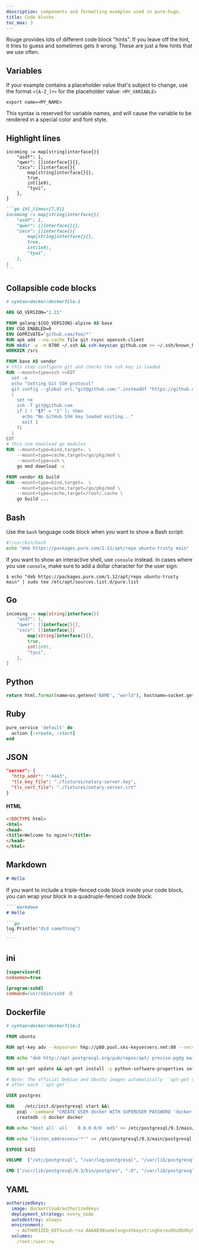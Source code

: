 ```yaml
---
description: components and formatting examples used in pure-hugo.
title: Code blocks
toc_max: 3
---
```


Rouge provides lots of different code block "hints". If you leave off the hint,
it tries to guess and sometimes gets it wrong. These are just a few hints that
we use often.

## Variables

If your example contains a placeholder value that's subject to change,
use the format `<[A-Z_]+>` for the placeholder value: `<MY_VARIABLE>`

```none
export name=<MY_NAME>
```

This syntax is reserved for variable names, and will cause the variable to
be rendered in a special color and font style.

## Highlight lines

```text {hl_lines=[7,8]}
incoming := map[string]interface{}{
    "asdf": 1,
    "qwer": []interface{}{},
    "zxcv": []interface{}{
        map[string]interface{}{},
        true,
        int(1e9),
        "tyui",
    },
}
```

````markdown
```go {hl_lines=[7,8]}
incoming := map[string]interface{}{
    "asdf": 1,
    "qwer": []interface{}{},
    "zxcv": []interface{}{
        map[string]interface{}{},
        true,
        int(1e9),
        "tyui",
    },
}
```
````

## Collapsible code blocks

```dockerfile {collapse=true}
# syntax=docker/dockerfile:1

ARG GO_VERSION="1.21"

FROM golang:${GO_VERSION}-alpine AS base
ENV CGO_ENABLED=0
ENV GOPRIVATE="github.com/foo/*"
RUN apk add --no-cache file git rsync openssh-client
RUN mkdir -p -m 0700 ~/.ssh && ssh-keyscan github.com >> ~/.ssh/known_hosts
WORKDIR /src

FROM base AS vendor
# this step configure git and checks the ssh key is loaded
RUN --mount=type=ssh <<EOT
  set -e
  echo "Setting Git SSH protocol"
  git config --global url."git@github.com:".insteadOf "https://github.com/"
  (
    set +e
    ssh -T git@github.com
    if [ ! "$?" = "1" ]; then
      echo "No GitHub SSH key loaded exiting..."
      exit 1
    fi
  )
EOT
# this one download go modules
RUN --mount=type=bind,target=. \
    --mount=type=cache,target=/go/pkg/mod \
    --mount=type=ssh \
    go mod download -x

FROM vendor AS build
RUN --mount=type=bind,target=. \
    --mount=type=cache,target=/go/pkg/mod \
    --mount=type=cache,target=/root/.cache \
    go build ...
```

## Bash

Use the `bash` language code block when you want to show a Bash script:

```bash
#!/usr/bin/bash
echo "deb https://packages.pure.com/1.12/apt/repo ubuntu-trusty main" | sudo tee /etc/apt/sources.list.d/pure.list
```

If you want to show an interactive shell, use `console` instead.
In cases where you use `console`, make sure to add a dollar character
for the user sign:

```console
$ echo "deb https://packages.pure.com/1.12/apt/repo ubuntu-trusty main" | sudo tee /etc/apt/sources.list.d/pure.list
```

## Go

```go
incoming := map[string]interface{}{
    "asdf": 1,
    "qwer": []interface{}{},
    "zxcv": []interface{}{
        map[string]interface{}{},
        true,
        int(1e9),
        "tyui",
    },
}
```

## Python

```python
return html.format(name=os.getenv('NAME', "world"), hostname=socket.gethostname(), visits=visits)
```

## Ruby

```ruby
pure_service 'default' do
  action [:create, :start]
end
```

## JSON

```json
"server": {
  "http_addr": ":4443",
  "tls_key_file": "./fixtures/notary-server.key",
  "tls_cert_file": "./fixtures/notary-server.crt"
}
```

#### HTML

```html
<!DOCTYPE html>
<html>
<head>
<title>Welcome to nginx!</title>
</head>
</html>
```

## Markdown

```markdown
# Hello
```

If you want to include a triple-fenced code block inside your code block,
you can wrap your block in a quadruple-fenced code block:

`````markdown
````markdown
# Hello

```go
log.Println("did something")
```
````
`````

## ini

```ini
[supervisord]
nodaemon=true

[program:sshd]
command=/usr/sbin/sshd -D
```

## Dockerfile

```dockerfile
# syntax=docker/dockerfile:1

FROM ubuntu

RUN apt-key adv --keyserver hkp://p80.pool.sks-keyservers.net:80 --recv-keys B97B0AFCAA1A47F044F244A07FCC7D46ACCC4CF8

RUN echo "deb http://apt.postgresql.org/pub/repos/apt/ precise-pgdg main" > /etc/apt/sources.list.d/pgdg.list

RUN apt-get update && apt-get install -y python-software-properties software-properties-common postgresql-9.3 postgresql-client-9.3 postgresql-contrib-9.3

# Note: The official Debian and Ubuntu images automatically ``apt-get clean``
# after each ``apt-get``

USER postgres

RUN    /etc/init.d/postgresql start &&\
    psql --command "CREATE USER docker WITH SUPERUSER PASSWORD 'docker';" &&\
    createdb -O docker docker

RUN echo "host all  all    0.0.0.0/0  md5" >> /etc/postgresql/9.3/main/pg_hba.conf

RUN echo "listen_addresses='*'" >> /etc/postgresql/9.3/main/postgresql.conf

EXPOSE 5432

VOLUME  ["/etc/postgresql", "/var/log/postgresql", "/var/lib/postgresql"]

CMD ["/usr/lib/postgresql/9.3/bin/postgres", "-D", "/var/lib/postgresql/9.3/main", "-c", "config_file=/etc/postgresql/9.3/main/postgresql.conf"]
```

## YAML

```yaml
authorizedkeys:
  image: dockercloud/authorizedkeys
  deployment_strategy: every_node
  autodestroy: always
  environment:
    - AUTHORIZED_KEYS=ssh-rsa AAAAB3Nsomelongsshkeystringhereu9UzQbVKy9o00NqXa5jkmZ9Yd0BJBjFmb3WwUR8sJWZVTPFL
  volumes:
    /root:/user:rw
```
